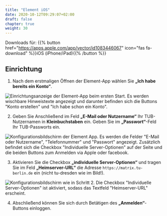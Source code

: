 ```yaml
---
title: "Element iOS"
date: 2020-10-12T09:29:07+02:00
draft: false
chapter: true
weight: 30
---
```


Downloads für: {{% button href="https://apps.apple.com/app/vector/id1083446067" icon="fas fa-download" %}}iOS (iPhone/iPad){{% /button %}}

## Einrichtung

1. Nach dem erstmaligen Öffnen der Element-App wählen Sie **„Ich habe bereits ein Konto“**.

![Einrichtungsanzeige der Element-App beim ersten Start. Es werden wischbare Hinweistexte angezeigt und darunter befinden sich die Buttons "Konto erstellen" und "Ich habe schon ein Konto".](/images/15_Element_iOS1_de.png?height=50vh&classes=border)

2. Geben Sie Anschließend im Feld **„E-Mail oder Nutzername“** Ihr TUB-Nutzernamen in **Kleinbuchstaben** ein. Geben Sie im **„Passwort“**-Feld Ihr TUB-Passworts ein.

![Konfigurationsbildschirm der Element App. Es werden die Felder "E-Mail oder Nutzername", "Telefonnummer" und "Passwort" angezeigt. Zusätzlich befindet sich die Checkbox "Individuelle Server-Optionen" auf der Seite und die beiden Buttons zum Anmelden via Apple oder facebook.](/images/15_Element_iOS2_de.png?height=50vh&classes=border)

3. Aktivieren Sie die Checkbox **„individuelle Server-Optionen“** und tragen Sie im Feld **„Heimserver-URL“** die Adresse `https://matrix.tu-berlin.de` ein (nicht tu-dresden wie im Bild!).

![Konfigurationsbildschirm wie in Schritt 2. Die Checkbox "Individuelle Server-Optionen" ist aktiviert, sodass das Textfeld "Heimserver-URL" erscheint.](/images/15_Element_iOS3_de.png?height=50vh&classes=border)

4. Abschließend können Sie sich durch Betätigen des **„Anmelden“**-Buttons einloggen.
